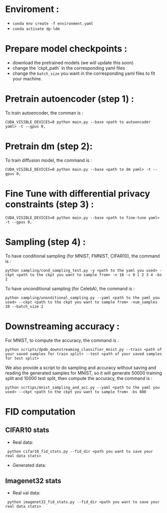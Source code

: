 # Enviroment :
- `conda env create -f environment.yaml`
- `conda activate dp-ldm`

# Prepare model checkpoints :
- download the pretrained models (we will update this soon)
- change the 'ckpt_path` in the corresponding yaml files
- change the `batch_size` you want in the corresponding yaml files to fit your machine.

# Pretrain autoencoder (step 1) :
To train autoencoder, the comman is :
```
CUDA_VISIBLE_DEVICES=0 python main.py --base <path to autoencoder yaml> -t --gpus 0,
```

# Pretrain dm (step 2):
To train diffusion model, the command is :
```
CUDA_VISIBLE_DEVICES=0 python main.py --base <path to dm yaml> -t --gpus 0,
```

# Fine Tune with differential privacy constraints (step 3) :
```
CUDA_VISIBLE_DEVICES=0 python main.py --base <path to fine-tune yaml> -t --gpus 0,
```

# Sampling (step 4) :
To have conditional sampling (for MNIST, FMNIST, CIFAR10), the command is :
```
python sampling/cond_sampling_test.py -y <path to the yaml you used> -ckpt <path to the ckpt you want to sample from> -n 10 -c 0 1 2 3 4 -bs 2
```

To have unconditional sampling (for CelebA), the command is :
```
python sampling/unonditional_sampling.py --yaml <path to the yaml you used> --ckpt <path to the ckpt you want to sample from> -num_samples 10 --batch_size 2
```

# Downstreaming accuracy :
For MNIST, to compute the accuracy, the command is :
```
python scripts/dpdm_downstreaming_classifier_mnist.py --train <path of your saved samples for train split> --test <path of your saved samples for test split>
```
We also provide a script to do sampling and accuracy without saving and reading the generated samples for MNIST, so it will generate 50000 training split and 10000 test split, then compute the accuracy, the command is :
```
python scrtips/mnist_sampling_and_acc.py --yaml <path to the yaml you used> --ckpt <path to the ckpt you want to sample from> -bs 800
```


# FID computation

## CIFAR10 stats
 - Real data: 
```
 python cifar10_fid_stats.py --fid_dir <path you want to save your real data stats>
```
 - Generated data:
 
## Imagenet32 stats

 - Real val data: 
```
 python imagenet32_fid_stats.py --fid_dir <path you want to save your real data stats>
```
